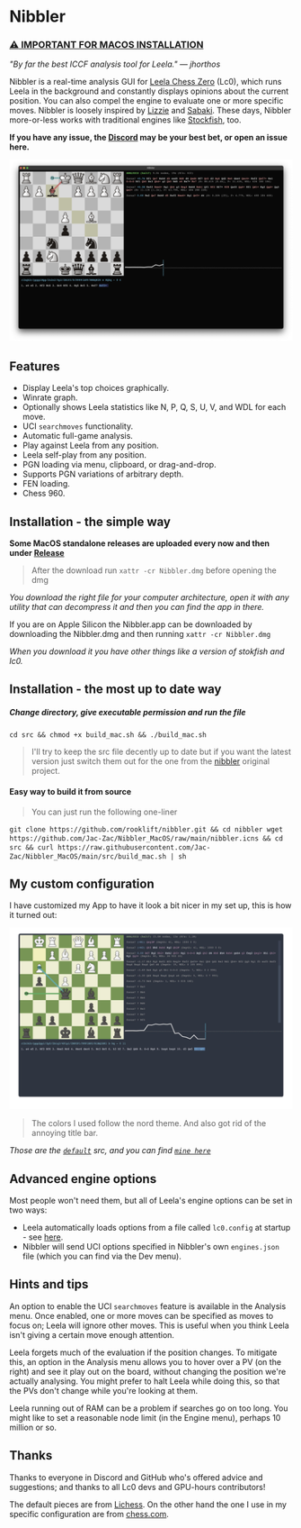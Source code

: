 # Nibbler

### [:warning: IMPORTANT FOR MACOS INSTALLATION](#Installation---the-simple-way)

_"By far the best ICCF analysis tool for Leela." &mdash; *jhorthos*_

Nibbler is a real-time analysis GUI for [Leela Chess Zero](http://lczero.org/play/quickstart/) (Lc0), which runs Leela in the background and constantly displays opinions about the current position. You can also compel the engine to evaluate one or more specific moves. Nibbler is loosely inspired by [Lizzie](https://github.com/featurecat/lizzie) and [Sabaki](https://github.com/SabakiHQ/Sabaki).
These days, Nibbler more-or-less works with traditional engines like [Stockfish](https://stockfishchess.org/), too.

**If you have any issue, the [Discord](https://discordapp.com/invite/pKujYxD) may be your best bet, or open an issue here.**

![showcase1](https://raw.githubusercontent.com/Jac-Zac/Nibbler_MacOS/main/assets/showcase.png)

## Features

* Display Leela's top choices graphically.
* Winrate graph.
* Optionally shows Leela statistics like N, P, Q, S, U, V, and WDL for each move.
* UCI `searchmoves` functionality.
* Automatic full-game analysis.
* Play against Leela from any position.
* Leela self-play from any position.
* PGN loading via menu, clipboard, or drag-and-drop.
* Supports PGN variations of arbitrary depth.
* FEN loading.
* Chess 960.

## Installation - the simple way

**Some MacOS standalone releases are uploaded every now and then under [Release](https://github.com/Jac-Zac/Nibbler_MacOS/releases)**

> After the download run `xattr -cr Nibbler.dmg` before opening the dmg

*You download the right file for your computer architecture, open it with any utility that can decompress it and then you can find the app in there.*

If you are on Apple Silicon the Nibbler.app can be downloaded by downloading the Nibbler.dmg and then running `xattr -cr Nibbler.dmg`

_When you download it you have other things like a version of stokfish and lc0._

## Installation - the most up to date way

##### Change directory, give executable permission and run the file

    cd src && chmod +x build_mac.sh && ./build_mac.sh

> I'll try to keep the src file decently up to date but if you want the latest version just switch them out for the one from the [nibbler](https://github.com/rooklift/nibbler) original project.

#### Easy way to build it from source
> You can just run the following one-liner

```
git clone https://github.com/rooklift/nibbler.git && cd nibbler wget https://github.com/Jac-Zac/Nibbler_MacOS/raw/main/nibbler.icns && cd src && curl https://raw.githubusercontent.com/Jac-Zac/Nibbler_MacOS/main/src/build_mac.sh | sh
```


## My custom configuration

I have customized my App to have it look a bit nicer in my set up, this is how it turned out:

![showcase1](https://raw.githubusercontent.com/Jac-Zac/Nibbler_MacOS/main/assets/my_setup.png)

> The colors I used follow the nord theme. And also got rid of the annoying title bar.

*Those are the [`default`](src) src, and you can find [`mine here`](my_config)*

## Advanced engine options

Most people won't need them, but all of Leela's engine options can be set in two ways:

* Leela automatically loads options from a file called `lc0.config` at startup - see [here](https://lczero.org/play/configuration/flags/#config-file).
* Nibbler will send UCI options specified in Nibbler's own `engines.json` file (which you can find via the Dev menu).

## Hints and tips

An option to enable the UCI `searchmoves` feature is available in the Analysis menu. Once enabled, one or more moves can be specified as moves to focus on; Leela will ignore other moves. This is useful when you think Leela isn't giving a certain move enough attention.

Leela forgets much of the evaluation if the position changes. To mitigate this, an option in the Analysis menu allows you to hover over a PV (on the right) and see it play out on the board, without changing the position we're actually analysing. You might prefer to halt Leela while doing this, so that the PVs don't change while you're looking at them.

Leela running out of RAM can be a problem if searches go on too long. You might like to set a reasonable node limit (in the Engine menu), perhaps 10 million or so.

## Thanks

Thanks to everyone in Discord and GitHub who's offered advice and suggestions; and thanks to all Lc0 devs and GPU-hours contributors!

The default pieces are from [Lichess](https://lichess.org/).
On the other hand the one I use in my specific configuration are from [chess.com](https://www.chess.com/).
